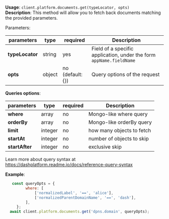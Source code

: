 **Usage**: `client.platform.documents.get(typeLocator, opts)`    
**Description**: This method will allow you to fetch back documents matching the provided parameters. 

Parameters: 

| parameters      | type    | required         | Description                                                        |  
|-----------------|---------|------------------| -------------------------------------------------------------------|
| **typeLocator** | string  | yes              | Field of a specific application, under the form `appName.fieldName`|
| **opts**        | object  | no (default: {}) | Query options of the request                                       |

**Queries options**:

| parameters        | type    | required         | Description                                                       |  
|-------------------|---------|------------------| ------------------------------------------------------------------|
| **where**         | array   | no               | Mongo-like where query                                            |
| **orderBy**       | array   | no               | Mongo-like orderBy query                                          |
| **limit**         | integer | no               | how many objects to fetch                                         |
| **startAt**       | integer | no               | number of objects to skip                                         |
| **startAfter**    | integer | no               | exclusive skip                                                    |

Learn more about query syntax at https://dashplatform.readme.io/docs/reference-query-syntax

**Example**: 
```js
   const queryOpts = {
         where: [
             ['normalizedLabel', '==', 'alice'],
             ['normalizedParentDomainName', '==', 'dash'],
         ],
     };
  await client.platform.documents.get('dpns.domain', queryOpts);
```
